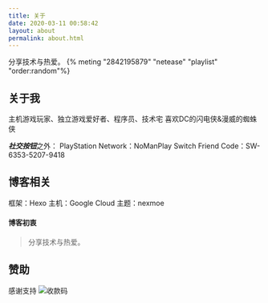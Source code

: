 ```yaml
---
title: 关于
date: 2020-03-11 00:58:42
layout: about
permalink: about.html
---
```

分享技术与热爱。
{% meting "2842195879" "netease" "playlist" "order:random"%}

## 关于我

主机游戏玩家、独立游戏爱好者、程序员、技术宅
喜欢DC的闪电侠&漫威的蜘蛛侠

***社交按钮***之外：
PlayStation Network：NoManPlay
Switch Friend Code：SW-6353-5207-9418

## 博客相关
框架：Hexo
主机：Google Cloud
主题：nexmoe


#### 博客初衷
>分享技术与热爱。

## 赞助

感谢支持
![收款码](https://i.loli.net/2020/03/12/BUwtvl7x8DgY2Nz.jpg)








